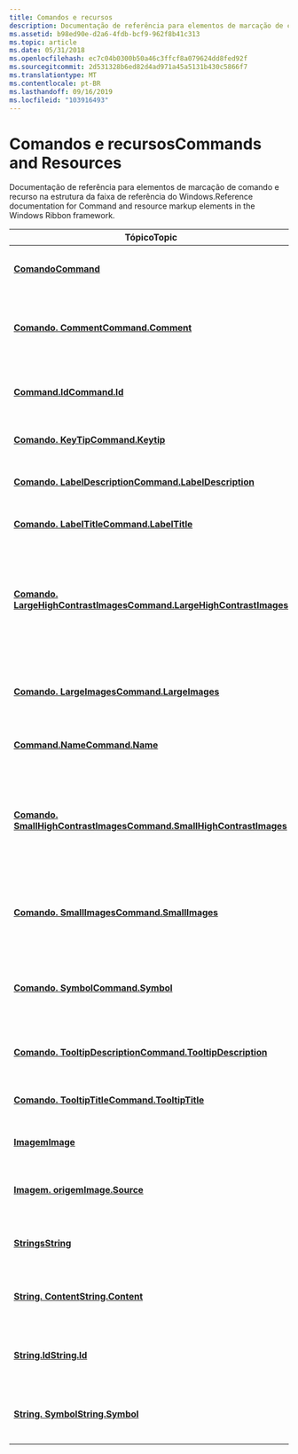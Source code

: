 ```yaml
---
title: Comandos e recursos
description: Documentação de referência para elementos de marcação de comando e recurso na estrutura da faixa de referência do Windows.
ms.assetid: b98ed90e-d2a6-4fdb-bcf9-962f8b41c313
ms.topic: article
ms.date: 05/31/2018
ms.openlocfilehash: ec7c04b0300b50a46c3ffcf8a079624dd8fed92f
ms.sourcegitcommit: 2d531328b6ed82d4ad971a45a5131b430c5866f7
ms.translationtype: MT
ms.contentlocale: pt-BR
ms.lasthandoff: 09/16/2019
ms.locfileid: "103916493"
---
```

# <a name="commands-and-resources"></a><span data-ttu-id="f6684-103">Comandos e recursos</span><span class="sxs-lookup"><span data-stu-id="f6684-103">Commands and Resources</span></span>

<span data-ttu-id="f6684-104">Documentação de referência para elementos de marcação de comando e recurso na estrutura da faixa de referência do Windows.</span><span class="sxs-lookup"><span data-stu-id="f6684-104">Reference documentation for Command and resource markup elements in the Windows Ribbon framework.</span></span>



| <span data-ttu-id="f6684-105">Tópico</span><span class="sxs-lookup"><span data-stu-id="f6684-105">Topic</span></span>                                                                                            | <span data-ttu-id="f6684-106">Sumário</span><span class="sxs-lookup"><span data-stu-id="f6684-106">Contents</span></span>                                                                                                                |
|--------------------------------------------------------------------------------------------------|-------------------------------------------------------------------------------------------------------------------------|
| [<span data-ttu-id="f6684-107">**Comando**</span><span class="sxs-lookup"><span data-stu-id="f6684-107">**Command**</span></span>](windowsribbon-element-command.md)                                                 | <span data-ttu-id="f6684-108">Representa uma definição de comando.</span><span class="sxs-lookup"><span data-stu-id="f6684-108">Represents a Command definition.</span></span><br/>                                                                             |
| [<span data-ttu-id="f6684-109">**Comando. Comment**</span><span class="sxs-lookup"><span data-stu-id="f6684-109">**Command.Comment**</span></span>](windowsribbon-element-command-comment.md)                                 | <span data-ttu-id="f6684-110">Representa um comentário ou uma anotação para um comando.</span><span class="sxs-lookup"><span data-stu-id="f6684-110">Represents a comment, or annotation, for a Command.</span></span><br/>                                                          |
| [<span data-ttu-id="f6684-111">**Command.Id**</span><span class="sxs-lookup"><span data-stu-id="f6684-111">**Command.Id**</span></span>](windowsribbon-element-command-id.md)                                           | <span data-ttu-id="f6684-112">Representa uma ID exclusiva para um comando.</span><span class="sxs-lookup"><span data-stu-id="f6684-112">Represents a unique ID for a Command.</span></span><br/>                                                                        |
| [<span data-ttu-id="f6684-113">**Comando. KeyTip**</span><span class="sxs-lookup"><span data-stu-id="f6684-113">**Command.Keytip**</span></span>](windowsribbon-element-command-keytip.md)                                   | <span data-ttu-id="f6684-114">Representa o KeyTip de um controle.</span><span class="sxs-lookup"><span data-stu-id="f6684-114">Represents the keytip for a control.</span></span><br/>                                                                         |
| [<span data-ttu-id="f6684-115">**Comando. LabelDescription**</span><span class="sxs-lookup"><span data-stu-id="f6684-115">**Command.LabelDescription**</span></span>](windowsribbon-element-command-labeldescription.md)               | <span data-ttu-id="f6684-116">Representa uma descrição do rótulo.</span><span class="sxs-lookup"><span data-stu-id="f6684-116">Represents a label description.</span></span><br/>                                                                              |
| [<span data-ttu-id="f6684-117">**Comando. LabelTitle**</span><span class="sxs-lookup"><span data-stu-id="f6684-117">**Command.LabelTitle**</span></span>](windowsribbon-element-command-labeltitle.md)                           | <span data-ttu-id="f6684-118">Representa um título de rótulo.</span><span class="sxs-lookup"><span data-stu-id="f6684-118">Represents a label title.</span></span><br/>                                                                                    |
| [<span data-ttu-id="f6684-119">**Comando. LargeHighContrastImages**</span><span class="sxs-lookup"><span data-stu-id="f6684-119">**Command.LargeHighContrastImages**</span></span>](windowsribbon-element-command-largehighcontrastimages.md) | <span data-ttu-id="f6684-120">Representa um contêiner de imagens; Nesse caso, imagens grandes para uso com configurações do sistema de alto contraste.</span><span class="sxs-lookup"><span data-stu-id="f6684-120">Represents a container of images; in this case, large images for use with high-contrast system settings.</span></span><br/>     |
| [<span data-ttu-id="f6684-121">**Comando. LargeImages**</span><span class="sxs-lookup"><span data-stu-id="f6684-121">**Command.LargeImages**</span></span>](windowsribbon-element-command-largeimages.md)                         | <span data-ttu-id="f6684-122">Representa um contêiner de imagens; Nesse caso, imagens grandes.</span><span class="sxs-lookup"><span data-stu-id="f6684-122">Represents a container of images; in this case, large images.</span></span><br/>                                                |
| [<span data-ttu-id="f6684-123">**Command.Name**</span><span class="sxs-lookup"><span data-stu-id="f6684-123">**Command.Name**</span></span>](windowsribbon-element-command-name.md)                                       | <span data-ttu-id="f6684-124">Representa o nome de um comando.</span><span class="sxs-lookup"><span data-stu-id="f6684-124">Represents the name of a Command.</span></span><br/>                                                                            |
| [<span data-ttu-id="f6684-125">**Comando. SmallHighContrastImages**</span><span class="sxs-lookup"><span data-stu-id="f6684-125">**Command.SmallHighContrastImages**</span></span>](windowsribbon-element-command-smallhighcontrastimages.md) | <span data-ttu-id="f6684-126">Representa um contêiner de imagens; Nesse caso, imagens pequenas para uso com configurações do sistema de alto contraste.</span><span class="sxs-lookup"><span data-stu-id="f6684-126">Represents a container of images; in this case, small images for use with high-contrast system settings.</span></span><br/>     |
| [<span data-ttu-id="f6684-127">**Comando. SmallImages**</span><span class="sxs-lookup"><span data-stu-id="f6684-127">**Command.SmallImages**</span></span>](windowsribbon-element-command-smallimages.md)                         | <span data-ttu-id="f6684-128">Representa um contêiner de imagens; Nesse caso, imagens pequenas.</span><span class="sxs-lookup"><span data-stu-id="f6684-128">Represents a container of images; in this case, small images.</span></span><br/>                                                |
| [<span data-ttu-id="f6684-129">**Comando. Symbol**</span><span class="sxs-lookup"><span data-stu-id="f6684-129">**Command.Symbol**</span></span>](windowsribbon-element-command-symbol.md)                                   | <span data-ttu-id="f6684-130">Representa o nome de um [**comando**](windowsribbon-element-command.md) que pode ser referenciado externamente.</span><span class="sxs-lookup"><span data-stu-id="f6684-130">Represents the name of a [**Command**](windowsribbon-element-command.md) that can be referenced externally.</span></span><br/> |
| [<span data-ttu-id="f6684-131">**Comando. TooltipDescription**</span><span class="sxs-lookup"><span data-stu-id="f6684-131">**Command.TooltipDescription**</span></span>](windowsribbon-element-command-tooltipdescription.md)           | <span data-ttu-id="f6684-132">Representa uma descrição da dica de ferramenta.</span><span class="sxs-lookup"><span data-stu-id="f6684-132">Represents a tooltip description.</span></span><br/>                                                                            |
| [<span data-ttu-id="f6684-133">**Comando. TooltipTitle**</span><span class="sxs-lookup"><span data-stu-id="f6684-133">**Command.TooltipTitle**</span></span>](windowsribbon-element-command-tooltiptitle.md)                       | <span data-ttu-id="f6684-134">Representa um título de dica de ferramenta.</span><span class="sxs-lookup"><span data-stu-id="f6684-134">Represents a tooltip title.</span></span><br/>                                                                                  |
| [<span data-ttu-id="f6684-135">**Imagem**</span><span class="sxs-lookup"><span data-stu-id="f6684-135">**Image**</span></span>](windowsribbon-element-image.md)                                                     | <span data-ttu-id="f6684-136">Representa uma imagem.</span><span class="sxs-lookup"><span data-stu-id="f6684-136">Represents an image.</span></span><br/>                                                                                         |
| [<span data-ttu-id="f6684-137">**Imagem. origem**</span><span class="sxs-lookup"><span data-stu-id="f6684-137">**Image.Source**</span></span>](windowsribbon-element-image-source.md)                                       | <span data-ttu-id="f6684-138">Representa o caminho de diretório de uma imagem.</span><span class="sxs-lookup"><span data-stu-id="f6684-138">Represents the directory path of an image.</span></span><br/>                                                                   |
| [<span data-ttu-id="f6684-139">**Strings**</span><span class="sxs-lookup"><span data-stu-id="f6684-139">**String**</span></span>](windowsribbon-element-string.md)                                                   | <span data-ttu-id="f6684-140">Representa um recurso de cadeia de caracteres.</span><span class="sxs-lookup"><span data-stu-id="f6684-140">Represents a string resource.</span></span><br/>                                                                                |
| [<span data-ttu-id="f6684-141">**String. Content**</span><span class="sxs-lookup"><span data-stu-id="f6684-141">**String.Content**</span></span>](windowsribbon-element-string-content.md)                                   | <span data-ttu-id="f6684-142">Representa o conteúdo de um recurso de cadeia de caracteres.</span><span class="sxs-lookup"><span data-stu-id="f6684-142">Represents the content of a string resource.</span></span><br/>                                                                 |
| [<span data-ttu-id="f6684-143">**String.Id**</span><span class="sxs-lookup"><span data-stu-id="f6684-143">**String.Id**</span></span>](windowsribbon-element-string-id.md)                                             | <span data-ttu-id="f6684-144">Representa a ID exclusiva de um recurso de cadeia de caracteres.</span><span class="sxs-lookup"><span data-stu-id="f6684-144">Represents the unique ID of a string resource.</span></span><br/>                                                               |
| [<span data-ttu-id="f6684-145">**String. Symbol**</span><span class="sxs-lookup"><span data-stu-id="f6684-145">**String.Symbol**</span></span>](windowsribbon-element-string-symbol.md)                                     | <span data-ttu-id="f6684-146">Representa o nome de um recurso de cadeia de caracteres.</span><span class="sxs-lookup"><span data-stu-id="f6684-146">Represents the name of a string resource.</span></span><br/>                                                                    |



 

 

 





